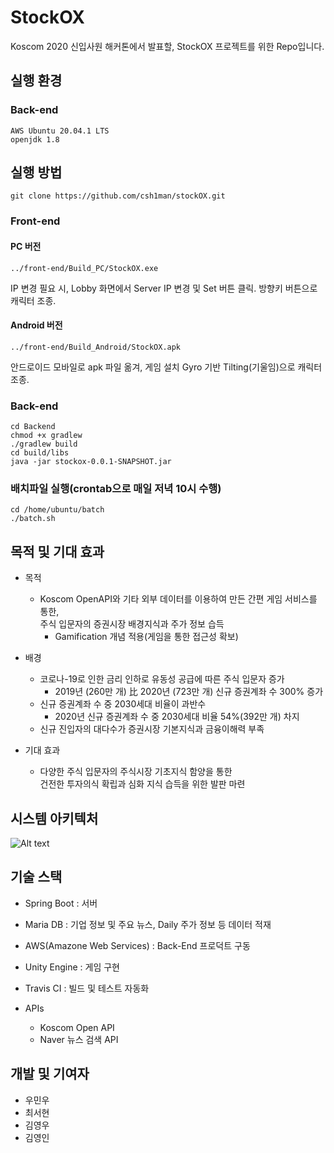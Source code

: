 # StockOX

Koscom 2020 신입사원 해커톤에서 발표할, StockOX 프로젝트를 위한 Repo입니다.

## 실행 환경
### Back-end
```
AWS Ubuntu 20.04.1 LTS
openjdk 1.8
```

## 실행 방법
```
git clone https://github.com/csh1man/stockOX.git
```
### Front-end
#### PC 버전
```
../front-end/Build_PC/StockOX.exe
```
IP 변경 필요 시, Lobby 화면에서 Server IP 변경 및 Set 버튼 클릭.
방향키 버튼으로 캐릭터 조종.


#### Android 버전
```
../front-end/Build_Android/StockOX.apk
```
안드로이드 모바일로 apk 파일 옮겨, 게임 설치
Gyro 기반 Tilting(기울임)으로 캐릭터 조종.


### Back-end
```
cd Backend
chmod +x gradlew
./gradlew build
cd build/libs
java -jar stockox-0.0.1-SNAPSHOT.jar
```

### 배치파일 실행(crontab으로 매일 저녁 10시 수행)
```
cd /home/ubuntu/batch
./batch.sh
```

## 목적 및 기대 효과
* 목적
  * Koscom OpenAPI와 기타 외부 데이터를 이용하여 만든 간편 게임 서비스를 통한,  
  주식 입문자의 증권시장 배경지식과 주가 정보 습득
    * Gamification 개념 적용(게임을 통한 접근성 확보)


* 배경
  * 코로나-19로 인한 금리 인하로 유동성 공급에 따른 주식 입문자 증가
    * 2019년 (260만 개) 比 2020년 (723만 개) 신규 증권계좌 수 300% 증가
  * 신규 증권계좌 수 중 2030세대 비율이 과반수
    * 2020년 신규 증권계좌 수 중 2030세대 비율 54%(392만 개) 차지
  * 신규 진입자의 대다수가 증권시장 기본지식과 금융이해력 부족


* 기대 효과
  * 다양한 주식 입문자의 주식시장 기초지식 함양을 통한  
  건전한 투자의식 확립과 심화 지식 습득을 위한 발판 마련


## 시스템 아키텍처

![Alt text](./stockOX_Architecture.png)


## 기술 스택

* Spring Boot : 서버
* Maria DB : 기업 정보 및 주요 뉴스, Daily 주가 정보 등 데이터 적재
* AWS(Amazone Web Services) : Back-End 프로덕트 구동
* Unity Engine : 게임 구현
* Travis CI : 빌드 및 테스트 자동화


* APIs
  * Koscom Open API
  * Naver 뉴스 검색 API


## 개발 및 기여자

* 우민우
* 최서현
* 김영우
* 김영인
